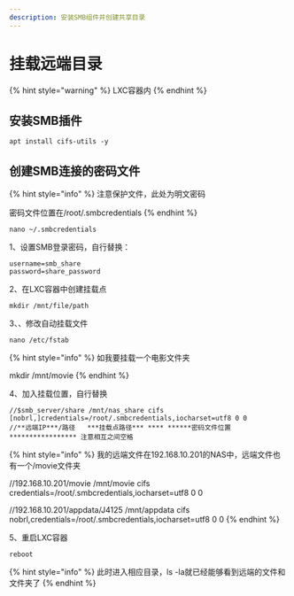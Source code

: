 ```yaml
---
description: 安装SMB组件并创建共享目录
---
```


# 挂载远端目录

{% hint style="warning" %}
LXC容器内
{% endhint %}

## 安装SMB插件

```
apt install cifs-utils -y
```

## 创建SMB连接的密码文件

{% hint style="info" %}
注意保护文件，此处为明文密码

密码文件位置在/root/.smbcredentials
{% endhint %}

```
nano ~/.smbcredentials
```

1、设置SMB登录密码，自行替换：

```
username=smb_share
password=share_password
```

2、在LXC容器中创建挂载点

```
mkdir /mnt/file/path
```

3、、修改自动挂载文件

```
nano /etc/fstab
```

{% hint style="info" %}
如我要挂载一个电影文件夹

mkdir /mnt/movie
{% endhint %}

4、加入挂载位置，自行替换

```
//$smb_server/share /mnt/nas_share cifs [nobrl,]credentials=/root/.smbcredentials,iocharset=utf8 0 0
//**远端IP***/路径   ***挂载点路径*** **** ******密码文件位置***************** 注意相互之间空格
```

{% hint style="info" %}
我的远端文件在192.168.10.201的NAS中，远端文件也有一个/movie文件夹

//192.168.10.201/movie /mnt/movie cifs credentials=/root/.smbcredentials,iocharset=utf8 0 0

//192.168.10.201/appdata/J4125 /mnt/appdata cifs nobrl,credentials=/root/.smbcredentials,iocharset=utf8 0 0
{% endhint %}

5、重启LXC容器

```
reboot
```

{% hint style="info" %}
此时进入相应目录，ls -la就已经能够看到远端的文件和文件夹了
{% endhint %}

